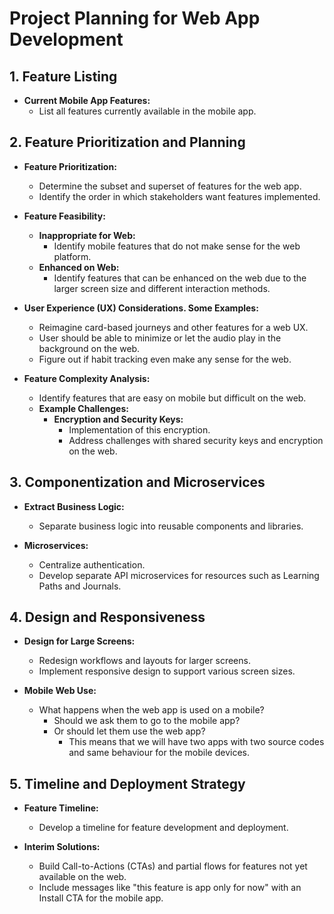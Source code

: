 # Project Planning for Web App Development

## 1. Feature Listing

- **Current Mobile App Features:**
  - List all features currently available in the mobile app.

## 2. Feature Prioritization and Planning

- **Feature Prioritization:**

  - Determine the subset and superset of features for the web app.
  - Identify the order in which stakeholders want features implemented.

- **Feature Feasibility:**

  - **Inappropriate for Web:**
    - Identify mobile features that do not make sense for the web platform.
  - **Enhanced on Web:**
    - Identify features that can be enhanced on the web due to the larger screen size and different interaction methods.

- **User Experience (UX) Considerations. Some Examples:**

  - Reimagine card-based journeys and other features for a web UX.
  - User should be able to minimize or let the audio play in the background on the web.
  - Figure out if habit tracking even make any sense for the web.

- **Feature Complexity Analysis:**
  - Identify features that are easy on mobile but difficult on the web.
  - **Example Challenges:**
    - **Encryption and Security Keys:**
      - Implementation of this encryption.
      - Address challenges with shared security keys and encryption on the web.

## 3. Componentization and Microservices

- **Extract Business Logic:**

  - Separate business logic into reusable components and libraries.

- **Microservices:**
  - Centralize authentication.
  - Develop separate API microservices for resources such as Learning Paths and Journals.

## 4. Design and Responsiveness

- **Design for Large Screens:**

  - Redesign workflows and layouts for larger screens.
  - Implement responsive design to support various screen sizes.

- **Mobile Web Use:**
  - What happens when the web app is used on a mobile?
    - Should we ask them to go to the mobile app?
    - Or should let them use the web app?
      - This means that we will have two apps with two source codes and same behaviour for the mobile devices.

## 5. Timeline and Deployment Strategy

- **Feature Timeline:**

  - Develop a timeline for feature development and deployment.

- **Interim Solutions:**
  - Build Call-to-Actions (CTAs) and partial flows for features not yet available on the web.
  - Include messages like "this feature is app only for now" with an Install CTA for the mobile app.
